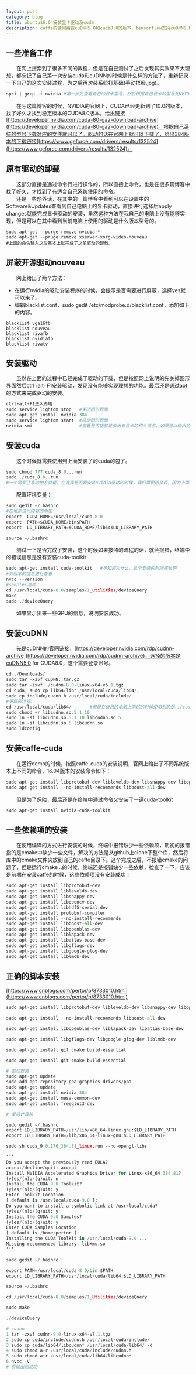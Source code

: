 ```yaml
---
layout: post
category: blog
title: ubuntu16.04安装显卡驱动及cuda
description: caffe的使用需要cuDNN5.0和cuda8.0的版本，tensorflow支持cuDNN6.0，按照之前的经验来看，安装低版本的更加稳定安全
---
```


## 一些准备工作
　　在网上搜索到了很多不同的教程，但是在自己测试了之后发现其实效果不太理想，都忘记了自己第一次安装cuda和cuDNN的时候是什么样的方法了，重新记录一下自己的这次安装过程，为之后再次装系统打基础(手动捂脸.jpg)。<br>

```python
spci | grep -i nvidia #第一步先查看自己的显卡型号，然后根据自己显卡的型号到NVIDIA的官网上下载对应的驱动和cuDNN
```
　　在写这篇博客的时候，NVIDIA的官网上，CUDA已经更新到了10.0的版本，找了好久才找到稳定版本的CUDA8.0版本，给出链接[https://developer.nvidia.com/cuda-80-ga2-download-archive](https://developer.nvidia.com/cuda-80-ga2-download-archive)。根据自己系统的型号下载对应的文件就可以了。驱动的话在官网上就可以下载了，给出384版本的下载链接[https://www.geforce.com/drivers/results/132524](https://www.geforce.com/drivers/results/132524)。

## 原有驱动的卸载
　　这部分直接是通过命令行进行操作的，所以直接上命令，也是在很多篇博客中找了好久，才找到了有适合自己系统使用的命令。<br>
　　还是一些题外话，在其中的一篇博客中看到可以在设置中的Software&Updates查看到自己电脑上的显卡驱动，直接进行选择后apply changes就能完成显卡驱动的安装，虽然这种方法在我自己的电脑上没有能够实现，但是可以在其中看到当前电脑上使用的驱动是什么版本型号的。

```
sudo apt-get --purge remove nvidia-*
sudo apt-get --pruge remove xserver-xorg-video-nouveau
#上面的命令输入之后基本上就完成了之前驱动的卸载。
```
## 屏蔽开源驱动nouveau
　　网上给出了两个方法：
- 在运行nvidia的驱动安装程序的时候，会提示是否需要进行屏蔽，选择yes就可以来了。
- 编辑blacklist.conf，sudo gedit /etc/modprobe.d/blacklist.conf，添加如下的内容。

```
blacklist vga16fb
blacklist nouveau
blacklist rivafb
blacklist nvidiafb
blacklist rivatv
```

## 安装驱动
　　虽然在上面的过程中已经完成了驱动的下载，但是按照网上说明的先关掉图形界面然后ctrl+alt+F1安装驱动，发现没有能够实现理想的功能。最后还是通过apt的方式来完成驱动的安装。

```python
ctrl+alt+F1进入终端
sudo service lightdm stop   #关闭图形界面
sudo apt-get install nvidia-384
sudo service lightdm start  #启动图形界面
nvidia-smi                  #查看是否能够显示出来显卡的相关信息，如果可以输出的话，说明安装成功了
```

## 安装cuda
　　这个时候就需要使用到上面安装了的cuda的包了。

```python
sudo chmod 777 cuda_8.0...run
sudo ./cuda_8.0..run
#一个需要注意的地方就是，在选择是否要安装nvidia驱动的时候，我们需要选择否，因为上面已经完成了384版本驱动的安装，但是这里遇到的一个问题就是，完成了安装之后，发现并没有安装cuda-toolkit，根据提示需要通过apt的方式对这个包进行重新的安装。
```
　　配置环境变量：

```python
sudo gedit ~/.bashrc
#在尾部进行内容的添加
export  CUDA_HOME=/usr/local/cuda-8.0
export  PATH=$CUDA_HOME/bin$PATH
export  LD_LIBRARY_PATH=$CUDA_HOME/lib64$LD_LIBRARY_PATH

source ~/.bashrc
```

　　测试一下是否完成了安装，这个时候如果按照的流程的话，就会报错，终端中的错误信息是没有安装cuda-toolkit

```python
sudo apt-get install cuda-toolkit   #不知道为什么，这个安装的时间好长啊
#对版本的信息进行查看
nvcc --version
#samples测试：
cd /usr/local/cuda-8.0/samples/1_Utilities/deviceQuery 
make
sudo ./deviceQuery
```
　　如果显示出来一些GPU的信息，说明安装成功。

## 安装cuDNN
　　先是cuDNN的官网链接，[https://developer.nvidia.com/rdp/cudnn-archive](https://developer.nvidia.com/rdp/cudnn-archive)，选择的版本是cuDNN5.0 for CUDA8.0，这个需要登录账号。

```python
cd ./Downloads/
sudo tar -xzvf cuDNN..tar.gz
sudo tar -zxvf ./cudnn-8.0-linux-x64-v5.1.tgz
cd cuda; sudo cp lib64/lib* /usr/local/cuda/lib64/; 
sudo cp include/cudnn.h /usr/local/cuda/include/  
#更新软连接: 
cd /usr/local/cuda/lib64/       #但是在自己的电脑上测试的时候使用到的是../cuda-8.0/lib64
sudo chmod +r libcudnn.so.5.1.10
sudo ln -sf libcudnn.so.5.1.10 libcudnn.so.5
sudo ln -sf libcudnn.so.5 libcudnn.so
sudo ldconfig
```

## 安装caffe-cuda
　　在运行demo的时候，按照caffe-cuda的安装说明，官网上给出了不同系统版本上不同的命令，16.04版本的安装命令如下：

```python
sudo apt-get install libprotobuf-dev libleveldb-dev libsnappy-dev libopencv-dev libhdf5-serial-dev protobuf-compiler
sudo apt-get install --no-install-recommends libboost-all-dev
```
　　但是为了保险，最后还是在终端中通过命令又安装了一遍cuda-toolkit

```python
sudo apt-get install nvidia-cuda-toolkit
```

## 一些依赖项的安装
　　在使用编译的方式进行安装的时候，终端中报错缺少一些依赖项，期初的报错指的是cmake中缺少一些文件，解决的方法是从github上clone下整个库，然后将库中的cmake文件夹放到自己的caffe目录下。这个完成之后，不报错cmake的问题了，但是运行cmake ..的时候，终端还是报错缺少一些依赖，检查了一下，应该是前期在安装caffe的时候，这些依赖项没有安装成功：

```python
sudo apt-get install libprotobuf-dev 
sudo apt-get install libleveldb-dev 
sudo apt-get install libsnappy-dev 
sudo apt-get install libopencv-dev 
sudo apt-get install libhdf5-serial-dev 
sudo apt-get install protobuf-compiler
sudo apt-get install --no-install-recommends 
sudo apt-get install libboost-all-dev
sudo apt-get install libopenblas-dev
sudo apt-get install liblapack-dev 
sudo apt-get install libatlas-base-dev
sudo apt-get install libgflags-dev 
sudo apt-get install libgoogle-glog-dev 
sudo apt-get install liblmdb-dev
```

## 正确的脚本安装
[https://www.cnblogs.com/pertor/p/8733010.html](https://www.cnblogs.com/pertor/p/8733010.html)


```python
sudo apt-get install libprotobuf-dev libleveldb-dev libsnappy-dev libopencv-dev libhdf5-serial-dev protobuf-compiler   

sudo apt-get install --no-install-recommends libboost-all-dev   

sudo apt-get install libopenblas-dev liblapack-dev libatlas-base-dev   

sudo apt-get install libgflags-dev libgoogle-glog-dev liblmdb-dev   

sudo apt-get install git cmake build-essential

sudo apt-get install git cmake build-essential 

# 驱动安装
sudo apt-get update  
sudo add-apt-repository ppa:graphics-drivers/ppa
sudo apt-get update
sudo apt-get install nvidia-384 
sudo apt-get install mesa-common-dev
sudo apt-get install freeglut3-dev  　　

# 重启计算机

sudo gedit ~/.bashrc
export LD_LIBRARY_PATH=/usr/lib/x86_64-linux-gnu:$LD_LIBRARY_PATH 
export LD_LIBRARY_PATH=/lib/x86_64-linux-gnu:$LD_LIBRARY_PATH

sudo sh cuda_9.0.176_384.81_linux.run --no-opengl-libs

‘’‘
Do you accept the previously read EULA? 
accept/decline/quit: accept 
Install NVIDIA Accelerated Graphics Driver for Linux-x86_64 384.81? 
(y)es/(n)o/(q)uit: n 
Install the CUDA 9.0 Toolkit? 
(y)es/(n)o/(q)uit: y 
Enter Toolkit Location 
[ default is /usr/local/cuda-9.0 ]:  
Do you want to install a symbolic link at /usr/local/cuda? 
(y)es/(n)o/(q)uit: y 
Install the CUDA 9.0 Samples? 
(y)es/(n)o/(q)uit: y 
Enter CUDA Samples Location 
[ default is /home/pertor ]:  
Installing the CUDA Toolkit in /usr/local/cuda-9.0 ... 
Missing recommended library: libXmu.so
’‘’

sudo gedit ~/.bashrc

export PATH=/usr/local/cuda-8.0/bin:$PATH
export LD_LIBRARY_PATH=/usr/local/cuda/lib64:$LD_LIBRARY_PATH

source ~/.bashrc

cd /usr/local/cuda-8.0/samples/1_Utilities/deviceQuery

sudo make

./deviceQuery

# cudnn
1 tar -zxvf cudnn-9.0-linux-x64-v7.1.tgz 
2 sudo cp cuda/include/cudnn.h /usr/local/cuda/include/ 
3 sudo cp cuda/lib64/libcudnn* /usr/local/cuda/lib64/ -d 
4 sudo chmod a+r /usr/local/cuda/include/cudnn.h 
5 sudo chmod a+r /usr/local/cuda/lib64/libcudnn* 
6 nvcc -V
# 有输出则成功

```